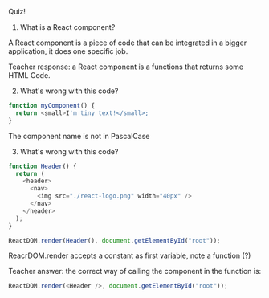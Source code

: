 Quiz!

1. What is a React component?

A React component is a piece of code that can be integrated in a bigger application, it does one specific job.

Teacher response: a React component is a functions that returns some HTML Code.

2. What's wrong with this code?

```js
function myComponent() {
  return <small>I'm tiny text!</small>;
}
```

The component name is not in PascalCase

3. What's wrong with this code?

```js
function Header() {
  return (
    <header>
      <nav>
        <img src="./react-logo.png" width="40px" />
      </nav>
    </header>
  );
}

ReactDOM.render(Header(), document.getElementById("root"));
```

ReacrDOM.render accepts a constant as first variable, note a function (?)

Teacher answer: the correct way of calling the component in the function is:

```js
ReactDOM.render(<Header />, document.getElementById("root"));
```
